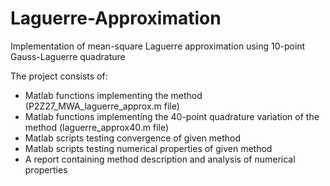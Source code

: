 # Laguerre-Approximation
Implementation of mean-square Laguerre approximation using 10-point Gauss-Laguerre quadrature

The project consists of:

* Matlab functions implementing the method (P2Z27_MWA_laguerre_approx.m file)
* Matlab functions implementing the 40-point quadrature variation of the method (laguerre_approx40.m file)
* Matlab scripts testing convergence of given method 
* Matlab scripts testing numerical properties of given method
* A report containing method description and analysis of numerical properties
